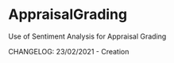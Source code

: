 # AppraisalGrading
Use of Sentiment Analysis for Appraisal Grading

CHANGELOG:
23/02/2021 - Creation
